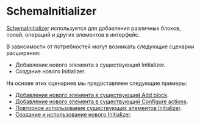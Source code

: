 # SchemaInitializer

[SchemaInitializer](/development/client/ui-schema/initializer) используется для добавления различных блоков, полей, операций и других элементов в интерфейс.

В зависимости от потребностей могут возникать следующие сценарии расширения:

- Добавление нового элемента в существующий Initializer.
- Создание нового Initializer.

На основе этих сценариев мы предоставляем следующие примеры:

- [Добавление нового элемента в существующий Add block](/plugin-samples/schema-initializer/add-item-to-block).
- [Добавление нового элемента в существующий Configure actions](/plugin-samples/schema-initializer/add-item-to-actions).
- [Повторное использование существующих элементов Initializer](/plugin-samples/schema-initializer/reuse-existing-item).
- [Создание и использование нового Initializer](/plugin-samples/schema-initializer/create-new).